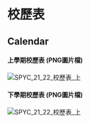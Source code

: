 # 校歷表
## Calendar

#### 上學期校歷表 (PNG圖片檔)
![SPYC_21_22_校歷表_上][cal1]
#### 下學期校歷表 (PNG圖片檔)
![SPYC_21_22_校歷表_上][cal2]

[cal1]: https://jane.ml/files/cal_1.png "SPYC 21-22 校歷表 (上)"
[cal2]: https://jane.ml/files/cal_2.png "SPYC 21-22 校歷表 (下)"